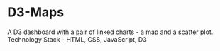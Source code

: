 # D3-Maps
A D3 dashboard with a pair of linked charts - a map and a scatter plot.
Technology Stack - HTML, CSS, JavaScript, D3
